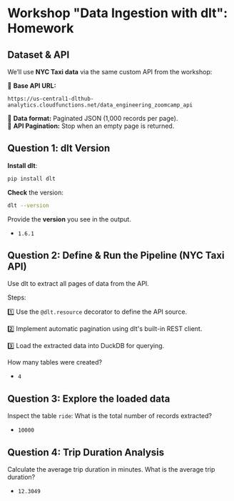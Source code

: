 # **Workshop "Data Ingestion with dlt": Homework**


## **Dataset & API**

We’ll use **NYC Taxi data** via the same custom API from the workshop:

🔹 **Base API URL:**  
```
https://us-central1-dlthub-analytics.cloudfunctions.net/data_engineering_zoomcamp_api
```
🔹 **Data format:** Paginated JSON (1,000 records per page).  
🔹 **API Pagination:** Stop when an empty page is returned.

## **Question 1: dlt Version**

**Install dlt**:

```bash
pip install dlt
```
**Check** the version:

```bash
dlt --version
```
Provide the **version** you see in the output.
* `1.6.1`

## **Question 2: Define & Run the Pipeline (NYC Taxi API)**

Use dlt to extract all pages of data from the API.

Steps:

1️⃣ Use the `@dlt.resource` decorator to define the API source.

2️⃣ Implement automatic pagination using dlt's built-in REST client.

3️⃣ Load the extracted data into DuckDB for querying.

How many tables were created?

* `4`

## **Question 3: Explore the loaded data**

Inspect the table `ride`: What is the total number of records extracted?

* `10000`

## **Question 4: Trip Duration Analysis**

Calculate the average trip duration in minutes. What is the average trip duration?

* `12.3049`
